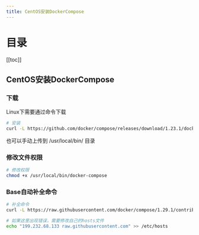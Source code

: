 ```yaml
---
title: CentOS安装DockerCompose
---
```

# 目录

[[toc]]

## CentOS安装DockerCompose

### 下载

Linux下需要通过命令下载

```bash
# 安装
curl -L https://github.com/docker/compose/releases/download/1.23.1/docker-compose-`uname -s`-`uname -m` > /usr/local/bin/docker-compose
```

也可以手动上传到 /usr/local/bin/ 目录

### 修改文件权限

```bash
# 修改权限
chmod +x /usr/local/bin/docker-compose
```

### Base自动补全命令

```bash
# 补全命令
curl -L https://raw.githubusercontent.com/docker/compose/1.29.1/contrib/completion/bash/docker-compose > /etc/bash_completion.d/docker-compose

# 如果这里出现错误，需要修改自己的hosts文件
echo "199.232.68.133 raw.githubusercontent.com" >> /etc/hosts
```

